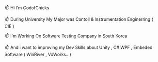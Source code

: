 📫 Hi I'm GodofChicks

📫 During University My Major was Contoll & Instrumentation Enginerring ( CIE )
 
📫 I'm Working On Software Testing Company in South Korea

📫 And i want to improving my Dev Skills about Unity , C# WPF , Embeded Software ( WinRiver , VxWorks.. )




<!---
GodofChicks/GodofChicks is a ✨ special ✨ repository because its `README.md` (this file) appears on your GitHub profile.
You can click the Preview link to take a look at your changes.
--->
